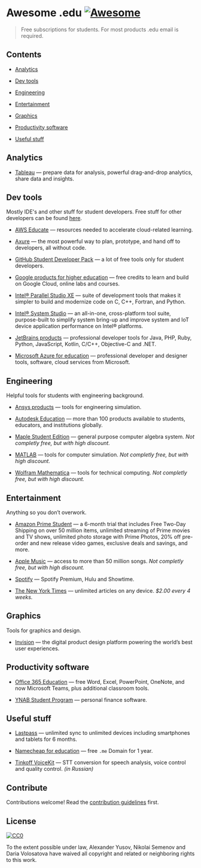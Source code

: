 # Awesome .edu [![Awesome](https://awesome.re/badge.svg)](https://awesome.re)

> Free subscriptions for students. For most products .edu email is required.


## Contents

- [Analytics](#analytics)

- [Dev tools](#dev-tools)

- [Engineering](#engineering)

- [Entertainment](#entertainment)

- [Graphics](#graphics)

- [Productivity software](#productivity-software)

- [Useful stuff](#useful-stuff)


## Analytics

- [Tableau](https://www.tableau.com/academic/students) — prepare data for analysis, powerful drag-and-drop analytics, share data and insights.


## Dev tools

Mostly IDE's and other stuff for student developers. Free stuff for other developers can be found [here](https://github.com/ripienaar/free-for-dev).

- [AWS Educate](https://aws.amazon.com/education/awseducate/) — resources needed to accelerate cloud-related learning.

- [Axure](https://www.axure.com/edu) — the most powerful way to plan, prototype, and hand off to developers, all without code.

- [GitHub Student Developer Pack](https://education.github.com/pack) — a lot of free tools only for student developers.

- [Google products for higher education](https://edu.google.com/programs) — free credits to learn and build on Google Cloud, online labs and courses.

- [Intel® Parallel Studio XE](https://software.intel.com/en-us/intel-parallel-studio-xe) — suite of development tools that makes it simpler to build and modernize code on C, C++, Fortran, and Python.

- [Intel® System Studio](https://software.intel.com/en-us/system-studio) — an all-in-one, cross-platform tool suite, purpose-built to simplify system bring-up and improve system and IoT device application performance on Intel® platforms.

- [JetBrains products](https://www.jetbrains.com/student/) — professional developer tools for Java, PHP, Ruby, Python, JavaScript, Kotlin, C/C++, Objective-C and .NET.

- [Microsoft Azure for education](https://www.cis.fiu.edu/azureedu/) — professional developer and designer tools, software, cloud services from Microsoft.

## Engineering

Helpful tools for students with engineering background.

- [Ansys products](https://www.ansys.com/academic/free-student-products) — tools for engineering simulation.

- [Autodesk Education](https://www.autodesk.com/education/free-software/featured) — more than 100 products available to students, educators, and institutions globally.

- [Maple Student Edition](https://webstore.maplesoft.com/catalog.aspx) — general purpose computer algebra system. *Not completly free, but with high discount.*

- [MATLAB](https://www.mathworks.com/academia/student_version.html) — tools for computer simulation. *Not completly free, but with high discount.*

- [Wolfram Mathematica](https://www.wolfram.com/mathematica/pricing/students-individuals.php) — tools for technical computing. *Not completly free, but with high discount.*


## Entertainment

Anything so you don’t overwork.

- [Amazon Prime Student](https://www.amazon.com/b/ref=as_li_ss_tl?node=668781011&linkCode=sl2&tag=34167-20&linkId=41185ac408375a1dfa25ec3e617632e7&language=en_US) — a 6-month trial that includes Free Two-Day Shipping on over 50 million items, unlimited streaming of Prime movies and TV shows, unlimited photo storage with Prime Photos, 20% off pre-order and new release video games, exclusive deals and savings, and more.

- [Apple Music](https://support.apple.com/en-us/HT205928) — access to more than 50 million songs. *Not completly free, but with high discount.*

- [Spotify](https://www.spotify.com/us/student/) — Spotify Premium, Hulu and Showtime.

- [The New York Times](https://www.nytimes.com/subscription/education/student) — unlimited articles on any device. *$2.00 every 4 weeks.*


## Graphics

Tools for graphics and design.

- [Invision](https://www.invisionapp.com/education-signup) — the digital product design platform powering the world’s best user experiences.


## Productivity software

- [Office 365 Education](https://www.microsoft.com/en-us/education/products/office) — free Word, Excel, PowerPoint, OneNote, and now Microsoft Teams, plus additional classroom tools.

- [YNAB Student Program](https://www.youneedabudget.com/college/) — personal finance software.


## Useful stuff

- [Lastpass](https://lastpass.com/edupromo.php) — unlimited sync to unlimited devices including smartphones and tablets for 6 months.

- [Namecheap for education](https://nc.me/) — free `.me` Domain for 1 year.

- [Tinkoff VoiceKit](https://voicekit.tinkoff.ru/) — STT conversion for speech analysis, voice control and quality control. *(in Russian)*


## Contribute

Contributions welcome! Read the [contribution guidelines](contributing.md) first.


## License

[![CC0](https://mirrors.creativecommons.org/presskit/buttons/88x31/svg/cc-zero.svg)](https://creativecommons.org/publicdomain/zero/1.0)

To the extent possible under law, Alexander Yusov, Nikolai Semenov and Daria Volosatova have waived all copyright and
related or neighboring rights to this work.
